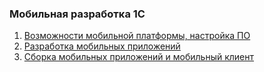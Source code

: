 ### Мобильная разработка 1С

1. [Возможности мобильной платформы, настройка ПО](homework-15-1.md)
2. [Разработка мобильных приложений](homework-15-2.md)
3. [Сборка мобильных приложений и мобильный клиент](homework-15-3.md)
